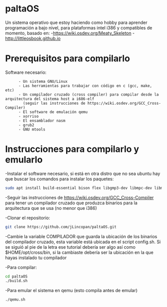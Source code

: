 # paltaOS
Un sistema operativo que estoy haciendo como hobby para aprender programación a bajo nivel, para plataformas intel i386 y compatibles de momento, basado en: -https://wiki.osdev.org/Meaty_Skeleton
-http://littleosbook.github.io

# Prerequisitos para compilarlo
Software necesario:

          - Un sistema GNU/Linux
          - Las herramientas para trabajar con código en c (gcc, make, etc)
          - Un compilador cruzado (cross compiler) para compilar desde la arquitectura del sistema host a i686-elf 
            (seguir las instrucciones de https://wiki.osdev.org/GCC_Cross-Compiler)
          - El software de emulación qemu 
          - xorriso
          - El ensamblador nasm
          - grub2
          - GNU mtools
          
# Instrucciones para compilarlo y emularlo

-Instalar el software necesario, si está en otra distro que no sea ubuntu hay que buscar los comandos para instalar los paquetes:
```bash
sudo apt install build-essential bison flex libgmp3-dev libmpc-dev libmpfr-dev texinfo qemu-system-i386 nasm
```
-Seguir las instrucciones de https://wiki.osdev.org/GCC_Cross-Compiler para tener un compilador cruzado que produzca binarios
 para la arquitectura que se usa (no menor que i386)
 
-Clonar el repositorio:
```bash
git clone https://github.com/jLincopan/paltaOS.git
```
-Cambie la variable COMPILADOR que guarda la ubicación de los binarios del compilador cruzado, esta variable está ubicada
 en el script config.sh. Si se siguió al pie de la letra ese tutorial debería ser algo así como $HOME/opt/cross/bin, si la
 cambiaste debería ser la ubicación en la que hayas instalado tu compilador
 
-Para compilar:
```bash
cd paltaOS
./build.sh
```
-Para emular el sistema en qemu (esto compila antes de emular)
```bash
./qemu.sh
```
